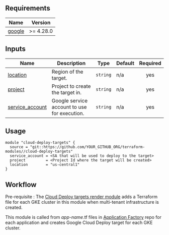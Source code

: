 <!-- BEGIN_TF_DOCS -->
## Requirements

| Name | Version |
|------|---------|
| <a name="requirement_google"></a> [google](#requirement\_google) | >= 4.28.0 |

## Inputs

| Name | Description | Type | Default | Required |
|------|-------------|------|---------|:--------:|
| <a name="input_location"></a> [location](#input\_location) | Region of the target. | `string` | n/a | yes |
| <a name="input_project"></a> [project](#input\_project) | Project to create the target in. | `string` | n/a | yes |
| <a name="input_service_account"></a> [service\_account](#input\_service\_account) | Google service account to use for execution. | `string` | n/a | yes |

## Usage

```hcl
module "cloud-deploy-targets" {
  source = "git::https://github.com/YOUR_GITHUB_ORG/terraform-modules//cloud-deploy-targets"
  service_account = <SA that will be used to deploy to the target>
  project         = <Project Id where the target will be created>
  location        = "us-central1"
}
```

## Workflow

Pre-requisite : The [Cloud Deploy targets render module][cloud-deploy-targets-render] adds a Terraform file for each GKE cluster in this module when multi-tenant infrastructure is created.

This module is called from _app-name_.tf files in [Application Factory][application-factory] repo for each application and creates Google Cloud Deploy target for each GKE cluster.

<!-- LINKS: https://www.markdownguide.org/basic-syntax/#reference-style-links -->
<!-- END_TF_DOCS -->

[application-factory]: ../../app-factory-template/README.md
[cloud-deploy-targets-render]: render
